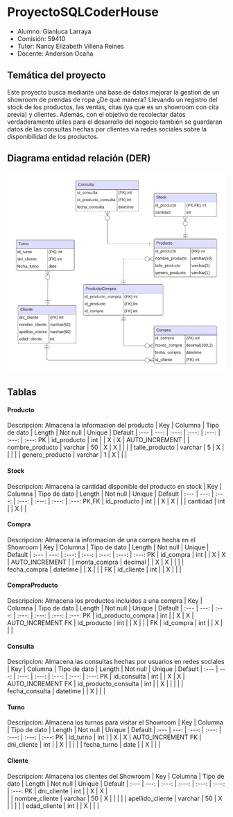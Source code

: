 # ProyectoSQLCoderHouse
* Alumno: Gianluca Larraya
* Comisión: 59410
* Tutor: Nancy Elizabeth Villena Reines
* Docente: Anderson Ocaña

## Temática del proyecto ##
Este proyecto busca mediante una base de datos mejorar la gestion de un showroom de prendas de ropa ¿De qué manera? Llevando un registro del stock de los productos, las ventas, citas (ya que es un showroom con cita previa) y clientes. Además, con el objetivo de recolectar datos verdaderamente útiles para el desarrollo del negocio también se guardaran datos de las consultas hechas por clientes vía redes sociales sobre la disponibilidad de los productos. 

## Diagrama entidad relación (DER) ##
![alt text](https://github.com/GianlucaLarraya/ProyectoSQLCoderHouse/blob/main/ShowroomDatabase.jpeg?raw=true)

## Tablas ##

#### Producto ####
Descripcion: Almacena la informacion del producto
| Key | Columna | Tipo de dato | Length | Not null | Unique | Default 
| :--- | ---: | :---: | :---: | :---: | :---: | :---: 
PK | id_producto | int | | X | X | AUTO_INCREMENT 
| | nombre_producto | varchar | 50 | X | X |  | 
| | talle_producto | varchar | 5 | X |  |  |
| | genero_producto | varchar | 1 | X |  |  |  

#### Stock ####
Descripcion: Almacena la cantidad disponible del producto en stock
| Key | Columna | Tipo de dato | Length | Not null | Unique | Default 
| :--- | ---: | :---: | :---: | :---: | :---: | :---: 
PK,FK | id_producto | int | | X | X | 
| | cantidad | int | | X |  | 

#### Compra ####
Descripcion: Almacena la informacion de una compra hecha en el Showroom
| Key | Columna | Tipo de dato | Length | Not null | Unique | Default 
| :--- | ---: | :---: | :---: | :---: | :---: | :---: 
PK | id_compra | int | | X | X | AUTO_INCREMENT 
| | monta_compra | decimal |  | X | X |  | 
| | fecha_compra | datetime |  | X |  |  |
FK | id_cliente | int |  | X |  |  | 

#### CompraProducto ####
Descripcion: Almacena los productos incluidos a una compra
| Key | Columna | Tipo de dato | Length | Not null | Unique | Default 
| :--- | ---: | :---: | :---: | :---: | :---: | :---: 
PK | id_producto_compra | int | | X | X | AUTO_INCREMENT 
FK | id_producto | int |  | X |  |  | 
FK | id_compra | int |  | X |  |  |

#### Consulta ####
Descripcion: Almacena las consultas hechas por usuarios en redes sociales
| Key | Columna | Tipo de dato | Length | Not null | Unique | Default 
| :--- | ---: | :---: | :---: | :---: | :---: | :---: 
PK | id_consulta | int | | X | X | AUTO_INCREMENT 
FK | id_producto_consulta | int |  | X |  |  | 
 |  | fecha_consulta | datetime |  | X |  |  |

 #### Turno ####
Descripcion: Almacena los turnos para visitar el Showroom
| Key | Columna | Tipo de dato | Length | Not null | Unique | Default 
| :--- | ---: | :---: | :---: | :---: | :---: | :---: 
PK | id_turno | int | | X | X | AUTO_INCREMENT 
FK | dni_cliente | int |  | X |  |  | 
 |  | fecha_turno | date |  | X |  |  |

  #### Cliente ####
Descripcion: Almacena los clientes del Showroom
| Key | Columna | Tipo de dato | Length | Not null | Unique | Default 
| :--- | ---: | :---: | :---: | :---: | :---: | :---: 
PK | dni_cliente | int | | X | X |  
 | | nombre_cliente | varchar | 50 | X |  |  | 
 |  | apellido_cliente | varchar | 50 | X |  |  |
 |  | edad_cliente | int |  | X |  |  |

